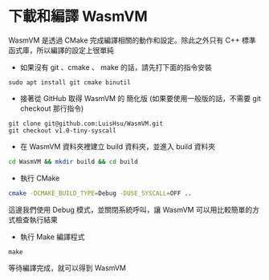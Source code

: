# 下載和編譯 WasmVM

WasmVM 是透過 CMake 完成編譯相關的動作和設定。除此之外只有 C++ 標準函式庫，所以編譯的設定上很單純

* 如果沒有 git 、cmake 、 make 的話，請先打下面的指令安裝

```
sudo apt install git cmake binutil
```

* 接著從 GitHub 取得 WasmVM 的 簡化版 (如果要使用一般版的話，不需要 git checkout 那行指令)

```
git clone git@github.com:LuisHsu/WasmVM.git
git checkout v1.0-tiny-syscall
```

* 在 WasmVM 資料夾裡建立 build 資料夾，並進入 build 資料夾

```bash
cd WasmVM && mkdir build && cd build
```

* 執行 CMake 

```bash
cmake -DCMAKE_BUILD_TYPE=Debug -DUSE_SYSCALL=OFF ..
```

這邊我們使用 Debug 模式，並關閉系統呼叫，讓 WasmVM 可以用比較簡單的方式檢查執行結果

* 執行 Make 編譯程式

```
make
```

等待編譯完成，就可以得到 WasmVM